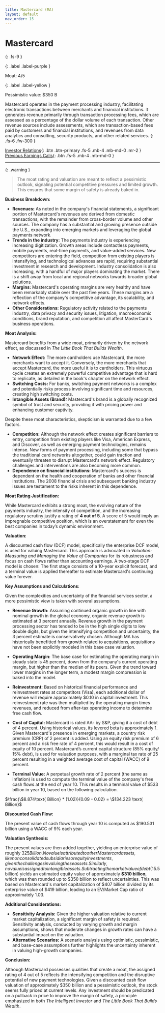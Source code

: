 ```yaml
---
title: Mastercard (MA)
layout: default
nav_order: 15
---
```


# Mastercard
{: .fs-9 }

{: .label .label-purple }

Moat: 4/5

{: .label .label-yellow }

Pessimistic value: $350 B

Mastercard operates in the payment processing industry, facilitating electronic transactions between merchants and financial institutions.  It generates revenue primarily through transaction processing fees, which are assessed as a percentage of the dollar volume of each transaction. Other revenue sources include assessments, which are transaction-based fees paid by customers and financial institutions, and revenues from data analytics and consulting, security products, and other related services.
{: .fs-6 .fw-300 }

[Investor Relations](https://www.google.com/search?q=MA+investor+relations){: .btn .btn-primary .fs-5 .mb-4 .mb-md-0 .mr-2 }
[Previous Earnings Calls](https://discountingcashflows.com/company/MA/transcripts/){: .btn .fs-5 .mb-4 .mb-md-0 }

---

{: .warning } 
>The moat rating and valuation are meant to reflect a pessimistic outlook, signaling potential competitive pressures and limited growth. This ensures that some margin of safety is already baked in.


**Business Breakdown:**

* **Revenues:** As noted in the company's financial statements, a significant portion of Mastercard's revenues are derived from domestic transactions, with the remainder from cross-border volume and other sources.  The company has a substantial and growing presence outside the U.S., expanding into emerging markets and leveraging the global payments network. 
* **Trends in the industry:**  The payments industry is experiencing increasing digitization. Growth areas include contactless payments, mobile payments, real-time payments, and value-added services.  New competitors are entering the field, competition from existing players is intensifying, and technological advances are rapid, requiring substantial investment in research and development. Industry consolidation is also increasing, with a handful of major players dominating the market. There is a shift away from local and regional networks towards broader global solutions.
* **Margins:** Mastercard's operating margins are very healthy and have been remarkably stable over the past five years.  These margins are a reflection of the company's competitive advantage, its scalability, and network effects.
* **Other Considerations:** Regulatory activity related to the payments industry, data privacy and security issues, litigation, macroeconomic conditions, brand reputation, and competition all affect MasterCard's business operations.

**Moat Analysis:**

Mastercard benefits from a wide moat, primarily driven by the network effect, as discussed in *The Little Book That Builds Wealth*. 

* **Network Effect:** The more cardholders use Mastercard, the more merchants want to accept it. Conversely, the more merchants that accept Mastercard, the more useful it is to cardholders. This virtuous cycle creates an extremely powerful competitive advantage that is hard to replicate, as detailed in the book's chapter on the network effect.
* **Switching Costs:** For banks, switching payment networks is a complex and potentially risky process involving significant time and resources, creating high switching costs.
* **Intangible Assets (Brand):** Mastercard's brand is a globally recognized symbol of trust and security, providing it with pricing power and enhancing customer captivity.

Despite these moat characteristics, skepticism is warranted due to a few factors. 

* **Competition:** Although the network effect creates significant barriers to entry, competition from existing players like Visa, American Express, and Discover, as well as emerging payment technologies, remains intense. New forms of payment processing, including some that bypass the traditional card networks altogether, could gain traction and eventually threaten to disrupt Mastercard's network effect. Regulatory challenges and interventions are also becoming more common. 
* **Dependence on financial institutions:** Mastercard's success is dependent on the health and cooperation of banks and other financial institutions. The 2008 financial crisis and subsequent banking industry issues are testament to the risks inherent in this dependence.


**Moat Rating Justification:**

While Mastercard exhibits a strong moat, the evolving nature of the payments industry, the intensity of competition, and the increasing regulatory scrutiny justify a rating of **4 out of 5**.  A score of 5 would imply an impregnable competitive position, which is an overstatement for even the best companies in today’s dynamic environment.

**Valuation:**

A discounted cash flow (DCF) model, specifically the enterprise DCF model, is used for valuing Mastercard.  This approach is advocated in *Valuation: Measuring and Managing the Value of Companies* for its robustness and focus on cash flows rather than accounting earnings.  A two-stage DCF model is chosen: The first stage consists of a 10-year explicit forecast, and a terminal value is applied thereafter to estimate Mastercard's continuing value forever.

**Key Assumptions and Calculations:**

Given the complexities and uncertainty of the financial services sector, a more pessimistic view is taken with several assumptions.

* **Revenue Growth:**  Assuming continued organic growth in line with nominal growth in the global economy, organic revenue growth is estimated at 3 percent annually. Revenue growth in the payment processing sector has tended to be in the high single digits to low double digits, but given the intensifying competition and uncertainty, the 3 percent estimate is conservatively chosen. Although MA has historically benefitted from growth related to acquisitions, acquisitions have not been explicitly modeled in this base case valuation.

* **Operating Margin:** The base case for estimating the operating margin in steady state is 45 percent, down from the company's current operating margin, but higher than the median of its peers. Given the trend toward lower margins in the longer term, a modest margin compression is baked into the model. 

* **Reinvestment:** Based on historical financial performance and reinvestment rates at competitors (Visa), each additional dollar of revenue will require approximately $0.10 in capital investment. This reinvestment rate was then multiplied by the operating margin times revenues, and reduced from after-tax operating income to determine free cash flow.

* **Cost of Capital:** Mastercard is rated AA- by S&P, giving it a cost of debt of 4 percent. Using historical values, its levered beta is approximately 1. Given Mastercard's presence in emerging markets, a country risk premium (CRP) of 2 percent is added. Using an equity risk premium of 6 percent and a risk free rate of 4 percent, this would result in a cost of equity of 10 percent.  Mastercard’s current capital structure (85% equity/ 15% debt), is used for valuation purposes, with a marginal tax rate of 25 percent resulting in a weighted average cost of capital (WACC) of 9 percent.

* **Terminal Value:** A perpetual growth rate of 2 percent (the same as inflation) is used to compute the terminal value of the company's free cash flows at the end of year 10. This results in a terminal value of $533 billion in year 10, based on the following calculation.

$\frac{\$8.874\text{ Billion} * (1.02)}{0.09 - 0.02} = \$134.223 \text{ Billion}$

**Discounted Cash Flow:**

The present value of cash flows through year 10 is computed as $190.531 billion using a WACC of 9% each year.


**Valuation Synthesis:**

The present values are then added together, yielding an enterprise value of roughly $325 Billion. No value is attributed to other Mastercard assets, like nonconsolidated subsidiaries or equity investments, given the challenges in valuing these assets.  Similarly, no value is assigned to intangible assets. Subtracting the market value of debt ($15.5 billion) yields an estimated equity value of approximately **$310 billion**, which was then rounded up to $350 billion to reflect uncertainties. This was based on  Mastercard's market capitalization of $407 billion divided by its enterprise value of $419 billion, leading to an EV/Market Cap ratio of approximately 1.03.

**Additional Considerations:**

* **Sensitivity Analysis:** Given the higher valuation relative to current market capitalization, a significant margin of safety is required. Sensitivity analysis, conducted by varying growth and margin assumptions, shows that moderate changes in growth rates can have a substantial impact on the valuation.
* **Alternative Scenarios:** A scenario analysis using optimistic, pessimistic, and base-case assumptions further highlights the uncertainty inherent in valuing high-growth companies.

**Conclusion:**

Although Mastercard possesses qualities that create a moat,  the assigned rating of 4 out of 5 reflects the intensifying competition and the disruptive potential of new payment technologies.  Given a discounted cash flow valuation of approximately $350 billion and a pessimistic outlook, the stock seems fully priced at current levels. Any investment should be predicated on a pullback in price to improve the margin of safety, a principle emphasized in both *The Intelligent Investor* and *The Little Book That Builds Wealth*.
